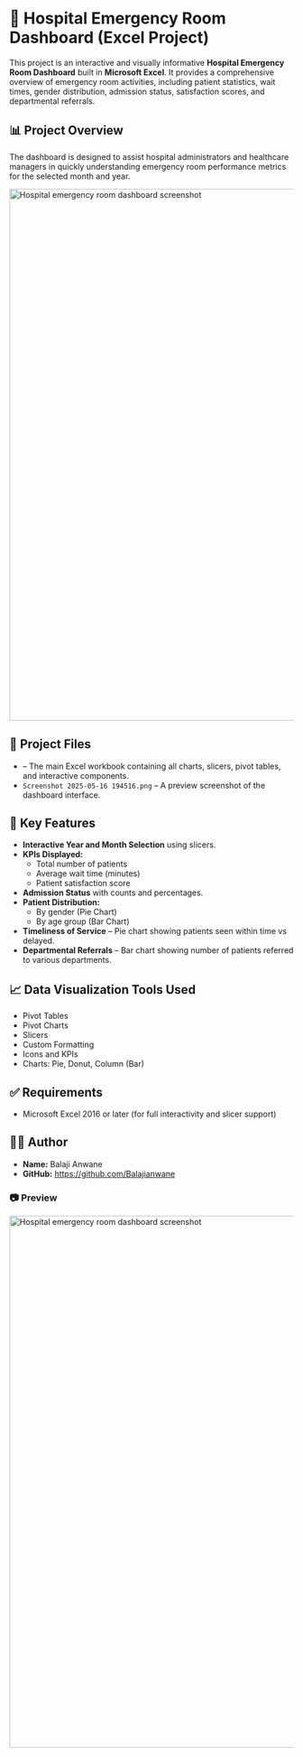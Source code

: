 # 🏥 Hospital Emergency Room Dashboard (Excel Project)

This project is an interactive and visually informative **Hospital Emergency Room Dashboard** built in **Microsoft Excel**. It provides a comprehensive overview of emergency room activities, including patient statistics, wait times, gender distribution, admission status, satisfaction scores, and departmental referrals.

## 📊 Project Overview

The dashboard is designed to assist hospital administrators and healthcare managers in quickly understanding emergency room performance metrics for the selected month and year.

<img width="942" alt="Hospital emergency room dashboard screenshot" src="https://github.com/user-attachments/assets/e9936abd-82de-4f33-b023-344e542e070b" />


## 📁 Project Files

- <a href=https://github.com/Balajianwane/Hospital-Emergency-Room-Dashboard-Excel-Project-/blob/main/Hospital%20Emergency%20Room%20Data.csv></a> – The main Excel workbook containing all charts, slicers, pivot tables, and interactive components.
- `Screenshot 2025-05-16 194516.png` – A preview screenshot of the dashboard interface.

## 📌 Key Features

- **Interactive Year and Month Selection** using slicers.
- **KPIs Displayed:**
  - Total number of patients
  - Average wait time (minutes)
  - Patient satisfaction score
- **Admission Status** with counts and percentages.
- **Patient Distribution:**
  - By gender (Pie Chart)
  - By age group (Bar Chart)
- **Timeliness of Service** – Pie chart showing patients seen within time vs delayed.
- **Departmental Referrals** – Bar chart showing number of patients referred to various departments.

## 📈 Data Visualization Tools Used

- Pivot Tables
- Pivot Charts
- Slicers
- Custom Formatting
- Icons and KPIs
- Charts: Pie, Donut, Column (Bar)


## ✅ Requirements

- Microsoft Excel 2016 or later (for full interactivity and slicer support)


## 🧑‍💻 Author

- **Name:** Balaji Anwane
- **GitHub:** https://github.com/Balajianwane


### 📷 Preview

<img width="942" alt="Hospital emergency room dashboard screenshot" src="https://github.com/user-attachments/assets/ac454d7a-1412-45cf-87bc-cc7a16e89f45" />




